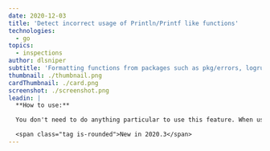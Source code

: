 ```yaml
---
date: 2020-12-03
title: 'Detect incorrect usage of Println/Printf like functions'
technologies:
  - go
topics:
  - inspections
author: dlsniper
subtitle: 'Formatting functions from packages such as pkg/errors, logrus or zap'
thumbnail: ./thumbnail.png
cardThumbnail: ./card.png
screenshot: ./screenshot.png
leadin: |
  **How to use:**

  You don't need to do anything particular to use this feature. When using any output formatting function which is similar to _fmt.Printf/fmt.Println_ from a package such as _pkg/errors_, _logrus_, or _zap_. A small list of these functions are: _ errors.Errorf()_, or _logrus.WithError().Infof()_.

  <span class="tag is-rounded">New in 2020.3</span>
---
```


